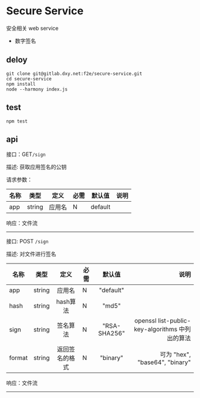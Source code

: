 # Secure Service

安全相关 web service

- 数字签名

## deloy 

```shell
git clone git@gitlab.dxy.net:f2e/secure-service.git
cd secure-service
npm install
node --harmony index.js
```

## test

```shell
npm test
```

## api
接口：GET`/sign`

描述: 获取应用签名的公钥

请求参数：

| 名称     | 类型   | 定义        | 必需 | 默认值 | 说明|
| ------------- |:-------------:| :-----:|------------- |:-------------:| -----:|
|app | string | 应用名   |   N  | default    | |

响应：文件流

--------------------------------------------------
接口: POST `/sign`

描述: 对文件进行签名

| 名称     | 类型   | 定义        | 必需 | 默认值 | 说明|
| ------------- |:-------------:| :-----:|------------- |:-------------:| -----:|
|app | string | 应用名   |   N  | "default"  | |
|hash | string | hash算法   |   N  | "md5"  | | 
|sign | string | 签名算法   |   N  |  "RSA-SHA256"  | openssl list-public-key-algorithms 中列出的算法| 
|format | string | 返回签名的格式  |   N  | "binary" | 可为 "hex", "base64", "binary" |

响应：文件流

--------------------------------------------------




